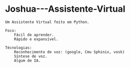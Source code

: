 # Joshua---Assistente-Virtual
    Um Assistente Virtual feito em Python.

    Foco:
        Fácil de aprender.
        Rápido e expansível.

    Técnologias:
        Reconhecimento de voz: (google, Cmu Sphinix, vosk)
        Síntese de voz.
        Algum de IA.
        
